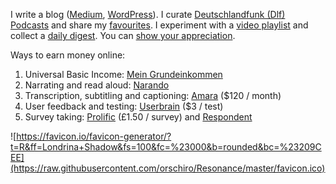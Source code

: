 I write a blog ([Medium](https://medium.com/@orschiro), [WordPress](https://orschiro.wordpress.com/)). I curate [Deutschlandfunk (Dlf) Podcasts](https://player.fm/orschiro/deutschlandfunk) and share my [favourites](https://player.fm/orschiro/favourites/all). I experiment with a [video playlist](https://videos.orzanna.de) and collect a [daily digest](https://digest.orzanna.de). You can [show your appreciation](https://www.paypal.me/orschiro).

Ways to earn money online:

1. Universal Basic Income: [Mein Grundeinkommen](https://www.mein-grundeinkommen.de/)
2. Narrating and read aloud: [Narando](https://www.narando.com/samples)
3. Transcription, subtitling and captioning: [Amara](https://amara.org/en-gb/recruitment/) ($120 / month)
4. User feedback and testing: [Userbrain](https://tester.userbrain.net) ($3 / test)
5. Survey taking: [Prolific](https://www.prolific.ac/p?ref=5HSY6UCZ) (£1.50 / survey) and [Respondent](https://app.respondent.io/r/robertorzanna-dc40dda76f3b)

![https://favicon.io/favicon-generator/?t=R&ff=Londrina+Shadow&fs=100&fc=%23000&b=rounded&bc=%23209CEE](https://raw.githubusercontent.com/orschiro/Resonance/master/favicon.ico)
